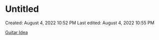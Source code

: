 # Untitled

Created: August 4, 2022 10:52 PM
Last edited: August 4, 2022 10:55 PM

[Guitar Idea](Guitar%20Idea%20851263652e654b3c8dba82ab4f79e6da.md)